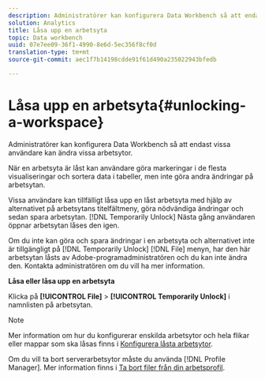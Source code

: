 ```yaml
---
description: Administratörer kan konfigurera Data Workbench så att endast vissa användare kan ändra vissa arbetsytor.
solution: Analytics
title: Låsa upp en arbetsyta
topic: Data workbench
uuid: 07e7ee09-36f1-4990-8e6d-5ec356f8cf0d
translation-type: tm+mt
source-git-commit: aec1f7b14198cdde91f61d490a235022943bfedb

---
```



# Låsa upp en arbetsyta{#unlocking-a-workspace}

Administratörer kan konfigurera Data Workbench så att endast vissa användare kan ändra vissa arbetsytor.

När en arbetsyta är låst kan användare göra markeringar i de flesta visualiseringar och sortera data i tabeller, men inte göra andra ändringar på arbetsytan.

Vissa användare kan tillfälligt låsa upp en låst arbetsyta med hjälp av alternativet på arbetsytans titelfältmeny, göra nödvändiga ändringar och sedan spara arbetsytan. [!DNL Temporarily Unlock] Nästa gång användaren öppnar arbetsytan låses den igen.

Om du inte kan göra och spara ändringar i en arbetsyta och alternativet inte är tillgängligt på [!DNL Temporarily Unlock] [!DNL File] menyn, har den här arbetsytan låsts av Adobe-programadministratören och du kan inte ändra den. Kontakta administratören om du vill ha mer information.

**Låsa eller låsa upp en arbetsyta**

Klicka på **[!UICONTROL File]** > **[!UICONTROL Temporarily Unlock]** i namnlisten på arbetsytan.

>[!NOTE]
>
>Mer information om hur du konfigurerar enskilda arbetsytor och hela flikar eller mappar som ska låsas finns i [Konfigurera låsta arbetsytor](../../../home/c-get-started/c-intf-anlys-ftrs/c-config-locked-wkspc/c-config-locked-wkspc.md#concept-b6ce110bbed645d89f29373b5106836a).

Om du vill ta bort serverarbetsytor måste du använda [!DNL Profile Manager]. Mer information finns i [Ta bort filer från din arbetsprofil](../../../home/c-get-started/c-admin-intrf/c-prof-mgr/t-del-files-wkg-prof.md#task-1e29c25e6c824cc9b51cb651e835856b).
